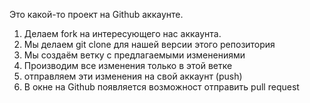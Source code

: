 Это какой-то проект на Github аккаунте.     

1. Делаем fork на интересующего нас аккаунта.
2. Мы делаем git clone для нашей версии этого репозитория
3. Мы создаём ветку с предлагаемыми изменениями
4. Производим все изменения только в этой ветке
5. отправляем эти изменения на свой аккаунт (push)
6. В окне на Github появляется возможност отправить pull request
